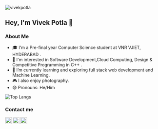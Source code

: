 <p align="left"> <img src="https://komarev.com/ghpvc/?username=vivekpotla&label=Profile%20views&color=0e75b6&style=flat" alt="vivekpotla" /> </p>


## Hey, I'm Vivek Potla 👋

### About Me
- 🎓 I'm a Pre-final year Computer Science student at VNR VJIET, HYDERABAD .
- 👀 I'm interested in Software Development,Cloud Computing, Design & Competitive Programming in C++ .
- 🌱 I’m currently learning and exploring full stack web development and Machine Learning.
- 🎮 I also enjoy photography.
- 😄 Pronouns: He/Him
<!--
**vivekpotla/vivekpotla** is a ✨ _special_ ✨ repository because its `README.md` (this file) appears on your GitHub profile.

Here are some ideas to get you started:

- 🔭 I’m currently working on ...
- 🌱 I’m currently learning ...
- 👯 I’m looking to collaborate on ...
- 🤔 I’m looking for help with ...
- 💬 Ask me about ...
- 📫 How to reach me: ...
- 😄 Pronouns: ...
- ⚡ Fun fact: ...
-->
<!-- <img src="https://gpvc.arturio.dev/vivekpotla" alt="profile views">  -->

<!-- ![Vivek's GitHub stats](https://github-readme-stats.vercel.app/api?username=vivekpotla&show_icons=true) -->
![Top Langs](https://github-readme-stats.vercel.app/api/top-langs/?username=vivekpotla&layout=compact&hide=jupyter%20notebook)



### Contact me

<p align="center">
  <a href="https://in.linkedin.com/in/vivekpotla/">
    <img align="left" alt="LinkedIn" width="22px" src="https://cdn-icons-png.flaticon.com/512/174/174857.png" />
  </a>
  <a href="https://github.com/vivekpotla">
    <img align="left" alt="GitHub" width="22px" src="https://cdn-icons-png.flaticon.com/512/25/25231.png" />
  </a>
  <a href="mailto:potlavivek@gmail.com">
    <img align="left" alt="GMail" width="22px" src="https://cdn-icons-png.flaticon.com/512/281/281769.png" />
  </a>  
</p>



